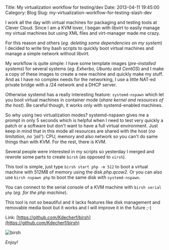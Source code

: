 Title: My virtualization workflow for testing/dev
Date: 2013-04-11 19:45:00
Category: Blog
Slug: my-virtualization-workflow-for-testing-slash-dev

I work all the day with virtual machines for packaging and testing tools at Clever Cloud. Since I am a KVM lover, I began with libvirt to easily manage my virtual machines but using XML files and virt-manager made me crazy.

For this reason and others (*eg. deleting some dependencies on my system*) I decided to write tiny bash scripts to quickly boot virtual machines and manage a simple network without libvirt.

My workflow is quite simple: I have some template images (*pre-installed systems*) for several systems (*eg. Exherbo, Ubuntu and CentOS*) and I make a copy of these images to create a new machine and quickly make my stuff.
And as I have no complex needs for the networking, I use a little NAT-ed private bridge with a /24 network and a DHCP server.

Otherwise systemd has a really interesting feature: `systemd-nspawn` which let you boot virtual machines in container mode (*share kernel and resources of the host*). Be careful though, it works only with systemd-enabled machines.

So why using two virtualization modes? systemd-nspawn gives me a prompt in only 5 seconds which is helpful when I need to test very quickly a patch or a software but don't want to have a full virtual environment. Just keep in mind that in this mode all resources are shared with the host (*no limitation, no 'jail'*): CPU, memory and also network so you can't do same things than with KVM. For the rest, there is KVM.

Several people were interested in my scripts so yesterday I merged and rewrote some parts to create `birsh` (as opposed to `virsh`).

This tool is simple, just type `birsh start php -m 512` to boot a virtual machine with 512MB of memory using the disk _php.qcow2_. Or you can also use `birsh nspawn php` to boot the same disk with `systemd-nspawn`.

You can connect to the serial console of a KVM machine with `birsh serial php` (*eg. for the php machine*).

This tool is not so beautiful and it lacks features like disk management and removable media boot but it works and I will improve it in the future ;-)

Link: [https://github.com/Kdecherf/birsh](https://github.com/Kdecherf/birsh)

![birsh]({attach}birsh.jpg)

_Enjoy!_
